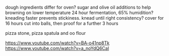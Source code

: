 dough ingredients differ for oven? sugar and olive oil additions to help browning on lower temperature
24 hour fermentation, 65% humidition?
kneading faster prevents stickiness. knead until right consistency? cover for 16 hours
cut into balls, then proof for a further 3 hours 

pizza stone, pizza spatula and oo flour

https://www.youtube.com/watch?v=BA-o41np8Tk
https://www.youtube.com/watch?v=a_noYdQ6CaI
